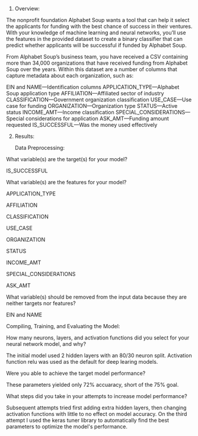 1. Overview:

The nonprofit foundation Alphabet Soup wants a tool that can help it select the applicants for funding with the best chance of success in their ventures. With your knowledge of machine learning and neural networks, you’ll use the features in the provided dataset to create a binary classifier that can predict whether applicants will be successful if funded by Alphabet Soup.

From Alphabet Soup’s business team, you have received a CSV containing more than 34,000 organizations that have received funding from Alphabet Soup over the years. Within this dataset are a number of columns that capture metadata about each organization, such as:

EIN and NAME—Identification columns
APPLICATION_TYPE—Alphabet Soup application type
AFFILIATION—Affiliated sector of industry
CLASSIFICATION—Government organization classification
USE_CASE—Use case for funding
ORGANIZATION—Organization type
STATUS—Active status
INCOME_AMT—Income classification
SPECIAL_CONSIDERATIONS—Special considerations for application
ASK_AMT—Funding amount requested
IS_SUCCESSFUL—Was the money used effectively

2. Results:

   Data Preprocessing:

What variable(s) are the target(s) for your model?
 
  IS_SUCCESSFUL
  
What variable(s) are the features for your model?
  
  APPLICATION_TYPE
  
  AFFILIATION
  
  CLASSIFICATION
 
  USE_CASE
  
  ORGANIZATION
  
  STATUS
  
  INCOME_AMT
  
  SPECIAL_CONSIDERATIONS
 
  ASK_AMT
  
What variable(s) should be removed from the input data because they are neither targets nor features?
  
  EIN and NAME 

Compiling, Training, and Evaluating the Model:


How many neurons, layers, and activation functions did you select for your neural network model, and why?

The initial model used 2 hidden layers with an 80/30 neuron split. Activation function relu was used as the default for deep learing models.
  
Were you able to achieve the target model performance?

These parameters yielded only 72% accuaracy, short of the 75% goal.

  
What steps did you take in your attempts to increase model performance?

Subsequent attempts tried first adding extra hidden layers, then changing activation functions with little to no effect on model accuracy. On the third attempt I used the keras tuner library to automatically find the best parameters to optimize the model's performance. 
  
